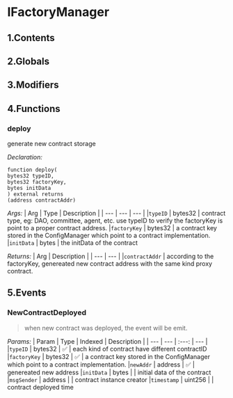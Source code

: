 # IFactoryManager





## 1.Contents
<!-- START doctoc -->
<!-- END doctoc -->

## 2.Globals

## 3.Modifiers

## 4.Functions

### deploy
generate new contract storage



*Declaration:*
```solidity
function deploy(
bytes32 typeID,
bytes32 factoryKey,
bytes initData
) external returns
(address contractAddr)
```

*Args:*
| Arg | Type | Description |
| --- | --- | --- |
|`typeID` | bytes32 | contract type, eg: DAO, committee, agent, etc. use typeID to verify the factoryKey is point to a proper contract address.
|`factoryKey` | bytes32 | a contract key stored in the ConfigManager which point to a contract implementation.
|`initData` | bytes | the initData of the contract

*Returns:*
| Arg | Description |
| --- | --- |
|`contractAddr` | according to the factoryKey, genereated new contract address with the same kind proxy contract.

## 5.Events
### NewContractDeployed

> when new contract was deployed, the event will be emit.



*Params:*
| Param | Type | Indexed | Description |
| --- | --- | :---: | --- |
|`typeID` | bytes32 | :white_check_mark: | each kind of contract have different contractID
|`factoryKey` | bytes32 | :white_check_mark: | a contract key stored in the ConfigManager which point to a contract implementation.
|`newAddr` | address | :white_check_mark: | genereated new address
|`initData` | bytes |  | initial data of the contract
|`msgSender` | address |  | contract instance creator
|`timestamp` | uint256 |  | contract deployed time
